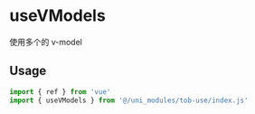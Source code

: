 # useVModels

使用多个的 v-model

## Usage

```js
import { ref } from 'vue'
import { useVModels } from '@/uni_modules/tob-use/index.js'


```

